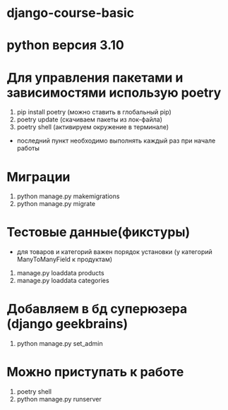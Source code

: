 # django-course-basic

# python версия 3.10
# Для управления пакетами и зависимостями использую poetry
1. pip install poetry (можно ставить в глобальный pip)
2. poetry update (скачиваем пакеты из лок-файла)
3. poetry shell (активируем окружение в терминале)
* последний пункт необходимо выполнять каждый раз при начале работы
# Миграции
1. python manage.py makemigrations
2. python manage.py migrate
# Тестовые данные(фикстуры)
* для товаров и категорий важен порядок установки (у категорий ManyToManyField к продуктам)
1. manage.py loaddata products 
2. manage.py loaddata categories
# Добавляем в бд суперюзера (django geekbrains)
1. python manage.py set_admin
# Можно приступать к работе
1. poetry shell
2. python manage.py runserver